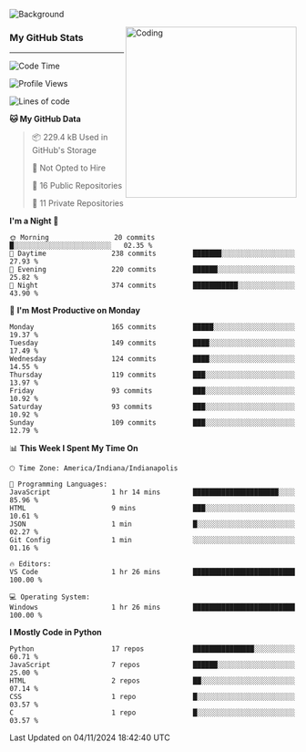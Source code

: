 ![Background](https://github.com/Nguyen-Noah/Nguyen-Noah/assets/112649680/f5d2296f-0508-400c-abcf-47c085708a2a)

<img align="right" alt="Coding" width="300" src="https://cdn.dribbble.com/users/1277312/screenshots/14733298/media/39b1045e593737587dd60e42c8422d1f.gif" >

### My GitHub Stats
---
<!--START_SECTION:waka-->
![Code Time](http://img.shields.io/badge/Code%20Time-291%20hrs%2055%20mins-blue)

![Profile Views](http://img.shields.io/badge/Profile%20Views-0-blue)

![Lines of code](https://img.shields.io/badge/From%20Hello%20World%20I%27ve%20Written-202.6%20thousand%20lines%20of%20code-blue)

**🐱 My GitHub Data** 

> 📦 229.4 kB Used in GitHub's Storage 
 > 
> 🚫 Not Opted to Hire
 > 
> 📜 16 Public Repositories 
 > 
> 🔑 11 Private Repositories 
 > 
**I'm a Night 🦉** 

```text
🌞 Morning                20 commits          █░░░░░░░░░░░░░░░░░░░░░░░░   02.35 % 
🌆 Daytime                238 commits         ███████░░░░░░░░░░░░░░░░░░   27.93 % 
🌃 Evening                220 commits         ██████░░░░░░░░░░░░░░░░░░░   25.82 % 
🌙 Night                  374 commits         ███████████░░░░░░░░░░░░░░   43.90 % 
```
📅 **I'm Most Productive on Monday** 

```text
Monday                   165 commits         █████░░░░░░░░░░░░░░░░░░░░   19.37 % 
Tuesday                  149 commits         ████░░░░░░░░░░░░░░░░░░░░░   17.49 % 
Wednesday                124 commits         ████░░░░░░░░░░░░░░░░░░░░░   14.55 % 
Thursday                 119 commits         ███░░░░░░░░░░░░░░░░░░░░░░   13.97 % 
Friday                   93 commits          ███░░░░░░░░░░░░░░░░░░░░░░   10.92 % 
Saturday                 93 commits          ███░░░░░░░░░░░░░░░░░░░░░░   10.92 % 
Sunday                   109 commits         ███░░░░░░░░░░░░░░░░░░░░░░   12.79 % 
```


📊 **This Week I Spent My Time On** 

```text
🕑︎ Time Zone: America/Indiana/Indianapolis

💬 Programming Languages: 
JavaScript               1 hr 14 mins        █████████████████████░░░░   85.96 % 
HTML                     9 mins              ███░░░░░░░░░░░░░░░░░░░░░░   10.61 % 
JSON                     1 min               █░░░░░░░░░░░░░░░░░░░░░░░░   02.27 % 
Git Config               1 min               ░░░░░░░░░░░░░░░░░░░░░░░░░   01.16 % 

🔥 Editors: 
VS Code                  1 hr 26 mins        █████████████████████████   100.00 % 

💻 Operating System: 
Windows                  1 hr 26 mins        █████████████████████████   100.00 % 
```

**I Mostly Code in Python** 

```text
Python                   17 repos            ███████████████░░░░░░░░░░   60.71 % 
JavaScript               7 repos             ██████░░░░░░░░░░░░░░░░░░░   25.00 % 
HTML                     2 repos             ██░░░░░░░░░░░░░░░░░░░░░░░   07.14 % 
CSS                      1 repo              █░░░░░░░░░░░░░░░░░░░░░░░░   03.57 % 
C                        1 repo              █░░░░░░░░░░░░░░░░░░░░░░░░   03.57 % 
```




 Last Updated on 04/11/2024 18:42:40 UTC
<!--END_SECTION:waka-->

<!--
**Nguyen-Noah/Nguyen-Noah** is a ✨ _special_ ✨ repository because its `README.md` (this file) appears on your GitHub profile.

Here are some ideas to get you started:

- 🔭 I’m currently working on ...
- 🌱 I’m currently learning ...
- 👯 I’m looking to collaborate on ...
- 🤔 I’m looking for help with ...
- 💬 Ask me about ...
- 📫 How to reach me: ...
- 😄 Pronouns: ...
- ⚡ Fun fact: ...
-->
